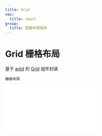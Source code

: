 ```yaml
---
title: Grid
nav:
  title: react
group:
  title: 容器布局组件
---
```


# Grid 栅格布局

基于 <a href="https://ant-design.antgroup.com/index-cn" target="_blank">antd</a> 的 <a href="https://ant-design.antgroup.com/components/grid-cn" target="_blank">Grid</a> 组件封装

<code src='./Grid.tsx'>栅格布局</code>

<embed src="../index.md#L16-L20"></embed>
